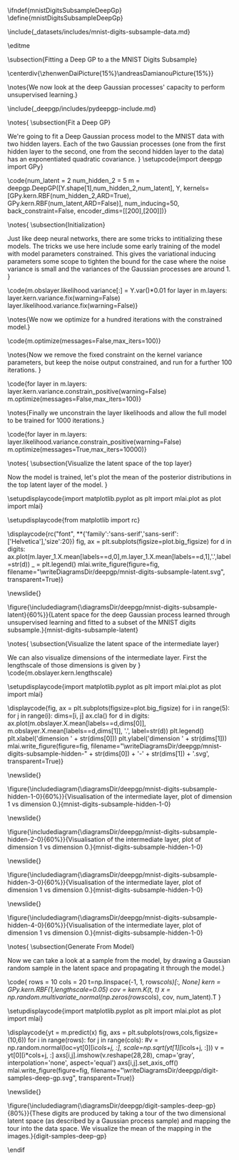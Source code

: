 \ifndef{mnistDigitsSubsampleDeepGp}
\define{mnistDigitsSubsampleDeepGp}

\include{_datasets/includes/mnist-digits-subsample-data.md}

\editme

\subsection{Fitting a Deep GP to a the MNIST Digits Subsample}

\centerdiv{\zhenwenDaiPicture{15%}\andreasDamianouPicture{15%}}

\notes{We now look at the deep Gaussian processes' capacity to perform unsupervised learning.}

\include{_deepgp/includes/pydeepgp-include.md}

\notes{
\subsection{Fit a Deep GP}

We're going to fit a Deep Gaussian process model to the MNIST data with two hidden layers. Each of the two Gaussian processes (one from the first hidden layer to the second, one from the second hidden layer to the data) has an exponentiated quadratic covariance.
}
\setupcode{import deepgp
import GPy}

\code{num_latent = 2
num_hidden_2 = 5
m = deepgp.DeepGP([Y.shape[1],num_hidden_2,num_latent],
                  Y,
                  kernels=[GPy.kern.RBF(num_hidden_2,ARD=True), 
                           GPy.kern.RBF(num_latent,ARD=False)], 
                  num_inducing=50, back_constraint=False, 
                  encoder_dims=[[200],[200]])}
				  
\notes{
\subsection{Initialization}

Just like deep neural networks, there are some tricks to intitializing these models. The tricks we use here include some early training of the model with model parameters constrained. This gives the variational inducing parameters some scope to tighten the bound for the case where the noise variance is small and the variances of the Gaussian processes are around 1. 
}

\code{m.obslayer.likelihood.variance[:] = Y.var()*0.01
for layer in m.layers:
    layer.kern.variance.fix(warning=False)
    layer.likelihood.variance.fix(warning=False)}
	
\notes{We now we optimize for a hundred iterations with the constrained model.}

\code{m.optimize(messages=False,max_iters=100)}

\notes{Now we remove the fixed constraint on the kernel variance parameters, but keep the noise output constrained, and run for a further 100 iterations. }

\code{for layer in m.layers:
    layer.kern.variance.constrain_positive(warning=False)
m.optimize(messages=False,max_iters=100)}

\notes{Finally we unconstrain the layer likelihoods and allow the full model to be trained for 1000 iterations.}

\code{for layer in m.layers:
    layer.likelihood.variance.constrain_positive(warning=False)
m.optimize(messages=True,max_iters=10000)}

\notes{
\subsection{Visualize the latent space of the top layer}

Now the model is trained, let's plot the mean of the posterior distributions in the top latent layer of the model. }

\setupdisplaycode{import matplotlib.pyplot as plt
import mlai.plot as plot
import mlai}

\setupdisplaycode{from matplotlib import rc}

\displaycode{rc("font", **{'family':'sans-serif','sans-serif':['Helvetica'],'size':20})
fig, ax = plt.subplots(figsize=plot.big_figsize)
for d in digits:
    ax.plot(m.layer_1.X.mean[labels==d,0],m.layer_1.X.mean[labels==d,1],'.',label=str(d))
_ = plt.legend()
mlai.write_figure(figure=fig, filename="\writeDiagramsDir/deepgp/mnist-digits-subsample-latent.svg", transparent=True)}

\newslide{}

\figure{\includediagram{\diagramsDir/deepgp/mnist-digits-subsample-latent}{60%}}{Latent space for the deep Gaussian process learned through unsupervised learning and fitted to a subset of the MNIST digits subsample.}{mnist-digits-subsample-latent}

\notes{
\subsection{Visualize the latent space of the intermediate layer}

We can also visualize dimensions of the intermediate layer. First the lengthscale of those dimensions is given by
}
\code{m.obslayer.kern.lengthscale}

\setupdisplaycode{import matplotlib.pyplot as plt
import mlai.plot as plot
import mlai}

\displaycode{fig, ax = plt.subplots(figsize=plot.big_figsize)
for i in range(5):
    for j in range(i):
        dims=[i, j]
        ax.cla()
        for d in digits:
            ax.plot(m.obslayer.X.mean[labels==d,dims[0]],
                 m.obslayer.X.mean[labels==d,dims[1]],
                 '.', label=str(d))
        plt.legend()
        plt.xlabel('dimension ' + str(dims[0]))
        plt.ylabel('dimension ' + str(dims[1]))
        mlai.write_figure(figure=fig, filename="\writeDiagramsDir/deepgp/mnist-digits-subsample-hidden-" + str(dims[0]) + '-' + str(dims[1]) + '.svg', transparent=True)}
		
\newslide{}

\figure{\includediagram{\diagramsDir/deepgp/mnist-digits-subsample-hidden-1-0}{60%}}{Visualisation of the intermediate layer, plot of dimension 1 vs dimension 0.}{mnist-digits-subsample-hidden-1-0}

\newslide{}

\figure{\includediagram{\diagramsDir/deepgp/mnist-digits-subsample-hidden-2-0}{60%}}{Visualisation of the intermediate layer, plot of dimension 1 vs dimension 0.}{mnist-digits-subsample-hidden-1-0}

\newslide{}

\figure{\includediagram{\diagramsDir/deepgp/mnist-digits-subsample-hidden-3-0}{60%}}{Visualisation of the intermediate layer, plot of dimension 1 vs dimension 0.}{mnist-digits-subsample-hidden-1-0}

\newslide{}

\figure{\includediagram{\diagramsDir/deepgp/mnist-digits-subsample-hidden-4-0}{60%}}{Visualisation of the intermediate layer, plot of dimension 1 vs dimension 0.}{mnist-digits-subsample-hidden-1-0}

\notes{
\subsection{Generate From Model}

Now we can take a look at a sample from the model, by drawing a Gaussian random sample in the latent space and propagating it through the model.}

\code{
rows = 10
cols = 20
t=np.linspace(-1, 1, rows*cols)[:, None]
kern = GPy.kern.RBF(1,lengthscale=0.05)
cov = kern.K(t, t)
x = np.random.multivariate_normal(np.zeros(rows*cols), cov, num_latent).T
}

\setupdisplaycode{import matplotlib.pyplot as plt
import mlai.plot as plot
import mlai}

\displaycode{yt = m.predict(x)
fig, axs = plt.subplots(rows,cols,figsize=(10,6))
for i in range(rows):
    for j in range(cols):
        #v = np.random.normal(loc=yt[0][i*cols+j, :], scale=np.sqrt(yt[1][i*cols+j, :]))
        v = yt[0][i*cols+j, :]
        axs[i,j].imshow(v.reshape(28,28), 
                        cmap='gray', interpolation='none',
                        aspect='equal')
        axs[i,j].set_axis_off()
mlai.write_figure(figure=fig, filename="\writeDiagramsDir/deepgp/digit-samples-deep-gp.svg", transparent=True)}

\newslide{}

\figure{\includediagram{\diagramsDir/deepgp/digit-samples-deep-gp}{80%}}{These digits are produced by taking a tour of the two dimensional latent space (as described by a Gaussian process sample) and mapping the tour into the data space. We visualize the mean of the mapping in the images.}{digit-samples-deep-gp}

\endif
